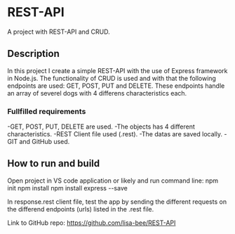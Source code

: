 # REST-API
A project with REST-API and CRUD. 

## Description
In this project I create a simple REST-API with the use of Express framework in Node.js. The functionality of CRUD is used and with that the following endpoints are used: GET, POST, PUT and DELETE. These endpoints handle an array of severel dogs with 4 differens characteristics each.

### Fullfilled requirements
-GET, POST, PUT, DELETE are used.
-The objects has 4 different characteristics.
-REST Client file used (.rest).
-The datas are saved locally.
-GIT and GitHub used.

## How to run and build
Open project in VS code application or likely and run command line: 
npm init
npm install
npm install express --save

In response.rest client file, test the app by sending the different requests on the differend endpoints (urls) listed in the .rest file. 


Link to GitHub repo: https://github.com/lisa-bee/REST-API
